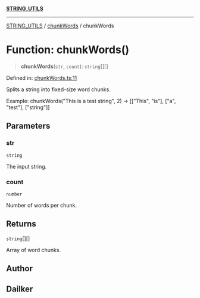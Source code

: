 [**STRING_UTILS**](../../README.md)

***

[STRING_UTILS](../../README.md) / [chunkWords](../README.md) / chunkWords

# Function: chunkWords()

> **chunkWords**(`str`, `count`): `string`[][]

Defined in: [chunkWords.ts:11](https://github.com/dailker/everyutil/blob/b3489bb6f319079994023a8bfde262e0cfc42fe7/src/string/chunkWords.ts#L11)

Splits a string into fixed-size word chunks.

Example: chunkWords("This is a test string", 2) → [["This", "is"], ["a", "test"], ["string"]]

## Parameters

### str

`string`

The input string.

### count

`number`

Number of words per chunk.

## Returns

`string`[][]

Array of word chunks.

## Author

## Dailker
